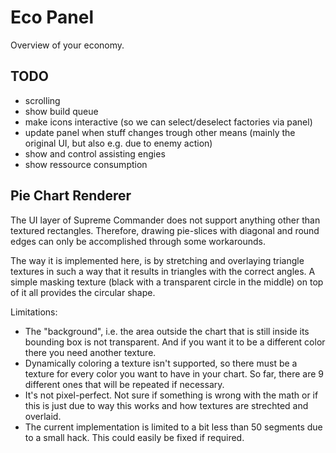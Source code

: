 Eco Panel
=========

Overview of your economy.

TODO
----

- scrolling
- show build queue
- make icons interactive (so we can select/deselect factories via panel)
- update panel when stuff changes trough other means (mainly the original UI, but also e.g. due to enemy action)
- show and control assisting engies
- show ressource consumption


Pie Chart Renderer
------------------

The UI layer of Supreme Commander does not support anything other than textured
rectangles. Therefore, drawing pie-slices with diagonal and round edges can
only be accomplished through some workarounds.

The way it is implemented here, is by stretching and overlaying triangle
textures in such a way that it results in triangles with the correct angles. A
simple masking texture (black with a transparent circle in the middle) on top
of it all provides the circular shape.

Limitations:
- The "background", i.e. the area outside the chart that is still inside its
  bounding box is not transparent. And if you want it to be a different color
  there you need another texture.
- Dynamically coloring a texture isn't supported, so there must be a texture
  for every color you want to have in your chart. So far, there are 9 different
  ones that will be repeated if necessary.
- It's not pixel-perfect. Not sure if something is wrong with the math or if
  this is just due to way this works and how textures are strechted and overlaid.
- The current implementation is limited to a bit less than 50 segments due to a
  small hack. This could easily be fixed if required.

